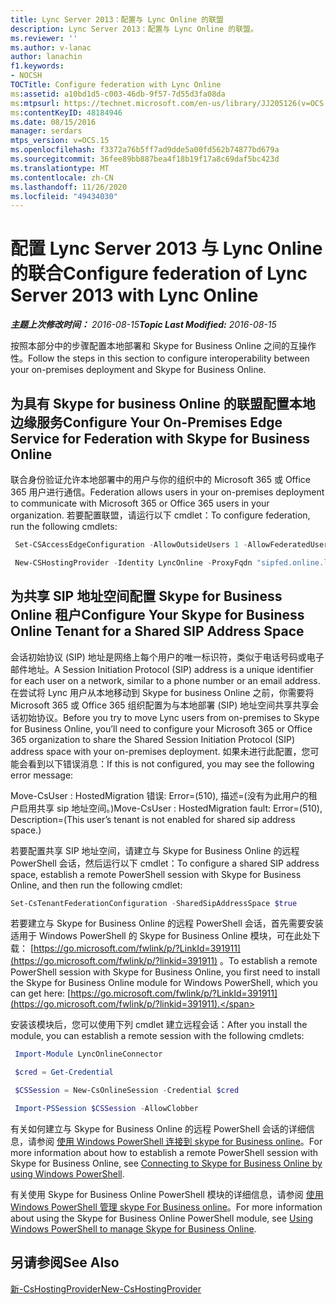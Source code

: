 ```yaml
---
title: Lync Server 2013：配置与 Lync Online 的联盟
description: Lync Server 2013：配置与 Lync Online 的联盟。
ms.reviewer: ''
ms.author: v-lanac
author: lanachin
f1.keywords:
- NOCSH
TOCTitle: Configure federation with Lync Online
ms:assetid: a10bd1d5-c003-46db-9f57-7d55d3fa08da
ms:mtpsurl: https://technet.microsoft.com/en-us/library/JJ205126(v=OCS.15)
ms:contentKeyID: 48184946
ms.date: 08/15/2016
manager: serdars
mtps_version: v=OCS.15
ms.openlocfilehash: f3372a76b5ff7ad9dde5a00fd562b74877bd679a
ms.sourcegitcommit: 36fee89bb887bea4f18b19f17a8c69daf5bc423d
ms.translationtype: MT
ms.contentlocale: zh-CN
ms.lasthandoff: 11/26/2020
ms.locfileid: "49434030"
---
```

# <a name="configure-federation-of-lync-server-2013-with-lync-online"></a><span data-ttu-id="10dc7-103">配置 Lync Server 2013 与 Lync Online 的联合</span><span class="sxs-lookup"><span data-stu-id="10dc7-103">Configure federation of Lync Server 2013 with Lync Online</span></span>

<div data-xmlns="http://www.w3.org/1999/xhtml">

<div class="topic" data-xmlns="http://www.w3.org/1999/xhtml" data-msxsl="urn:schemas-microsoft-com:xslt" data-cs="https://msdn.microsoft.com/">

<div data-asp="https://msdn2.microsoft.com/asp">



</div>

<div id="mainSection">

<div id="mainBody"><span data-ttu-id="10dc7-104">

<span> </span></span><span class="sxs-lookup"><span data-stu-id="10dc7-104">

<span> </span></span></span>

<span data-ttu-id="10dc7-105">_**主题上次修改时间：** 2016-08-15_</span><span class="sxs-lookup"><span data-stu-id="10dc7-105">_**Topic Last Modified:** 2016-08-15_</span></span>

<span data-ttu-id="10dc7-106">按照本部分中的步骤配置本地部署和 Skype for Business Online 之间的互操作性。</span><span class="sxs-lookup"><span data-stu-id="10dc7-106">Follow the steps in this section to configure interoperability between your on-premises deployment and Skype for Business Online.</span></span>

<span id="a"></span>

<div>

## <a name="configure-your-on-premises-edge-service-for-federation-with-skype-for-business-online"></a><span data-ttu-id="10dc7-107">为具有 Skype for business Online 的联盟配置本地边缘服务</span><span class="sxs-lookup"><span data-stu-id="10dc7-107">Configure Your On-Premises Edge Service for Federation with Skype for Business Online</span></span>

<span data-ttu-id="10dc7-108">联合身份验证允许本地部署中的用户与你的组织中的 Microsoft 365 或 Office 365 用户进行通信。</span><span class="sxs-lookup"><span data-stu-id="10dc7-108">Federation allows users in your on-premises deployment to communicate with Microsoft 365 or Office 365 users in your organization.</span></span> <span data-ttu-id="10dc7-109">若要配置联盟，请运行以下 cmdlet：</span><span class="sxs-lookup"><span data-stu-id="10dc7-109">To configure federation, run the following cmdlets:</span></span>

   ```powershell
    Set-CSAccessEdgeConfiguration -AllowOutsideUsers 1 -AllowFederatedUsers 1 -UseDnsSrvRouting -EnablePartnerDiscovery $True
   ```

   ```powershell
    New-CSHostingProvider -Identity LyncOnline -ProxyFqdn "sipfed.online.lync.com" -Enabled $true -EnabledSharedAddressSpace $true -HostsOCSUsers $true -VerificationLevel UseSourceVerification -IsLocal $false -AutodiscoverUrl https://webdir.online.lync.com/Autodiscover/AutodiscoverService.svc/root
   ```

</div>

<span id="b"></span>

<div>

## <a name="configure-your-skype-for-business-online-tenant-for-a-shared-sip-address-space"></a><span data-ttu-id="10dc7-110">为共享 SIP 地址空间配置 Skype for Business Online 租户</span><span class="sxs-lookup"><span data-stu-id="10dc7-110">Configure Your Skype for Business Online Tenant for a Shared SIP Address Space</span></span>

<span data-ttu-id="10dc7-111">会话初始协议 (SIP) 地址是网络上每个用户的唯一标识符，类似于电话号码或电子邮件地址。</span><span class="sxs-lookup"><span data-stu-id="10dc7-111">A Session Initiation Protocol (SIP) address is a unique identifier for each user on a network, similar to a phone number or an email address.</span></span> <span data-ttu-id="10dc7-112">在尝试将 Lync 用户从本地移动到 Skype for business Online 之前，你需要将 Microsoft 365 或 Office 365 组织配置为与本地部署 (SIP) 地址空间共享共享会话初始协议。</span><span class="sxs-lookup"><span data-stu-id="10dc7-112">Before you try to move Lync users from on-premises to Skype for Business Online, you’ll need to configure your Microsoft 365 or Office 365 organization to share the Shared Session Initiation Protocol (SIP) address space with your on-premises deployment.</span></span> <span data-ttu-id="10dc7-113">如果未进行此配置，您可能会看到以下错误消息：</span><span class="sxs-lookup"><span data-stu-id="10dc7-113">If this is not configured, you may see the following error message:</span></span>

<span data-ttu-id="10dc7-114">Move-CsUser : HostedMigration 错误: Error=(510), 描述=(没有为此用户的租户启用共享 sip 地址空间。)</span><span class="sxs-lookup"><span data-stu-id="10dc7-114">Move-CsUser : HostedMigration fault: Error=(510), Description=(This user’s tenant is not enabled for shared sip address space.)</span></span>

<span data-ttu-id="10dc7-115">若要配置共享 SIP 地址空间，请建立与 Skype for Business Online 的远程 PowerShell 会话，然后运行以下 cmdlet：</span><span class="sxs-lookup"><span data-stu-id="10dc7-115">To configure a shared SIP address space, establish a remote PowerShell session with Skype for Business Online, and then run the following cmdlet:</span></span>
```powershell
Set-CsTenantFederationConfiguration -SharedSipAddressSpace $true
```
<span data-ttu-id="10dc7-116">若要建立与 Skype for Business Online 的远程 PowerShell 会话，首先需要安装适用于 Windows PowerShell 的 Skype for Business Online 模块，可在此处下载： [https://go.microsoft.com/fwlink/p/?LinkId=391911](https://go.microsoft.com/fwlink/p/?linkid=391911) 。</span><span class="sxs-lookup"><span data-stu-id="10dc7-116">To establish a remote PowerShell session with Skype for Business Online, you first need to install the Skype for Business Online module for Windows PowerShell, which you can get here: [https://go.microsoft.com/fwlink/p/?LinkId=391911](https://go.microsoft.com/fwlink/p/?linkid=391911).</span></span>

<span data-ttu-id="10dc7-117">安装该模块后，您可以使用下列 cmdlet 建立远程会话：</span><span class="sxs-lookup"><span data-stu-id="10dc7-117">After you install the module, you can establish a remote session with the following cmdlets:</span></span>

   ```powershell
    Import-Module LyncOnlineConnector
   ```

   ```powershell
    $cred = Get-Credential
   ``` 

   ```powershell
    $CSSession = New-CsOnlineSession -Credential $cred
   ```

   ```powershell
    Import-PSSession $CSSession -AllowClobber
   ```

<span data-ttu-id="10dc7-118">有关如何建立与 Skype for Business Online 的远程 PowerShell 会话的详细信息，请参阅 [使用 Windows PowerShell 连接到 skype for Business online](https://docs.microsoft.com/SkypeForBusiness/set-up-your-computer-for-windows-powershell/set-up-your-computer-for-windows-powershell)。</span><span class="sxs-lookup"><span data-stu-id="10dc7-118">For more information about how to establish a remote PowerShell session with Skype for Business Online, see [Connecting to Skype for Business Online by using Windows PowerShell](https://docs.microsoft.com/SkypeForBusiness/set-up-your-computer-for-windows-powershell/set-up-your-computer-for-windows-powershell).</span></span>

<span data-ttu-id="10dc7-119">有关使用 Skype for Business Online PowerShell 模块的详细信息，请参阅 [使用 Windows PowerShell 管理 skype For Business online](https://docs.microsoft.com/SkypeForBusiness/set-up-your-computer-for-windows-powershell/set-up-your-computer-for-windows-powershell)。</span><span class="sxs-lookup"><span data-stu-id="10dc7-119">For more information about using the Skype for Business Online PowerShell module, see [Using Windows PowerShell to manage Skype for Business Online](https://docs.microsoft.com/SkypeForBusiness/set-up-your-computer-for-windows-powershell/set-up-your-computer-for-windows-powershell).</span></span>

</div>

<div>

## <a name="see-also"></a><span data-ttu-id="10dc7-120">另请参阅</span><span class="sxs-lookup"><span data-stu-id="10dc7-120">See Also</span></span>


[<span data-ttu-id="10dc7-121">新-CsHostingProvider</span><span class="sxs-lookup"><span data-stu-id="10dc7-121">New-CsHostingProvider</span></span>](https://docs.microsoft.com/powershell/module/skype/New-CsHostingProvider)  
  

<span data-ttu-id="10dc7-122"></div>

</div>

<span> </span>

</div>

</div>

</span><span class="sxs-lookup"><span data-stu-id="10dc7-122"></div>

</div>

<span> </span>

</div>

</div>

</span></span></div>
